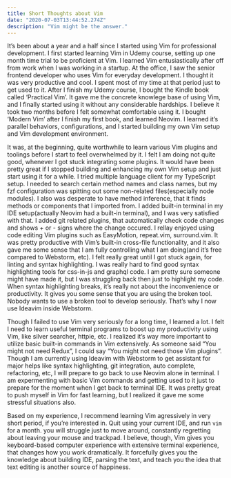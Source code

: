 ```yaml
---
title: Short Thoughts about Vim
date: "2020-07-03T13:44:52.274Z"
description: "Vim might be the answer."
---
```


It’s been about a year and a half since I started using Vim for professional development. I first started learning Vim in Udemy course, setting up one month time trial to be proficient at Vim. I learned Vim entusiastically after off from work when I was working in a startup. At the office, I saw the senior frontend developer who uses Vim for everyday development. I thought it was very productive and cool. I spent most of my time at that period just to get used to it. After I finish my Udemy course, I bought the Kindle book called ‘Practical Vim’. It gave me the concrete knowlege base of using Vim, and I finally started using it without any considerable hardships. I believe it took two months before I felt somewhat comfortable using it. I bought ‘Modern Vim’ after I finish my first book, and learned Neovim. I learned it’s parallel behaviors, configurations, and I started building my own Vim setup and Vim development environment.

It was, at the beginning, quite worthwhile to learn various Vim plugins and toolings before I start to feel overwhelmed by it. I felt I am doing not quite good, whenever I got stuck integrating some plugins. It would have been pretty great if I stopped building and enhancing my own Vim setup and just start using it for a while. I tried multiple language client for my TypeScript setup. I needed to search certain method names and class names, but my fzf configuration was spitting out some non-related files(especially node modules). I also was desperate to have method inference, that it finds methods or components that I imported from. I added built-in terminal in my IDE setup(actually Neovim had a built-in terminal), and I was very satisfied with that. I added git related plugins, that automatically check code changes and shows + or - signs where the change occured. I rellay enjoyed using code editing Vim plugins such as EasyMotion, repeat.vim, surround.vim. It was pretty productive with Vim’s built-in cross-file functionality, and it also gave me some sense that I am fully controlling what I am doing(and it’s free compared to Webstorm, etc). I felt really great until I got stuck again, for linting and syntax highlighting. I was really hard to find good syntax highlighting tools for css-in-js and graphql code. I am pretty sure someone might have made it, but I was struggling back then just to highlight my code. When syntax highlighting breaks, it’s really not about the inconvenience or productivity. It gives you some sense that you are using the broken tool. Nobody wants to use a broken tool to develop seriously. That’s why I now use Ideavim inside Webstorm.

Though I failed to use Vim very seriously for a long time, I learned a lot. I felt I need to learn useful terminal programs to boost up my productivity using Vim, like silver searcher, httpie, etc. I realized it’s way more important to utilize basic built-in commands in Vim extensively. As someone said “You might not need Redux”, I could say “You might not need those Vim plugins”. Though I am currently using Ideavim with Webstorm to get assistant for major helps like syntax highlighting, git integration, auto complete, refactoring, etc, I will prepare to go back to use Neovim alone in terminal. I am expermenting with basic Vim commands and getting used to it just to prepare for the moment when I get back to terminal IDE. It was pretty great to push myself in Vim for fast learning, but I realized it gave me some stressful situations also.

Based on my experience, I recommend learning Vim agressively in very short period, if you’re interested in. Quit using your current IDE, and run `vim` for a month. you will struggle just to move around, constantly regretting about leaving your mouse and trackpad. I believe, though, Vim gives you keyboard-based computer experience with extensive terminal experience, that changes how you work dramatically. It forcefully gives you the knowledge about building IDE, parsing the text, and teach you the idea that text editing is another source of happiness.
